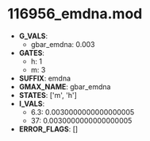 # 116956_emdna.mod

- **G_VALS**:
  - gbar_emdna: 0.003
- **GATES**:
  - h: 1
  - m: 3
- **SUFFIX**: emdna
- **GMAX_NAME**: gbar_emdna
- **STATES**: ['m', 'h']
- **I_VALS**:
  - 6.3: 0.0030000000000000005
  - 37: 0.0030000000000000005
- **ERROR_FLAGS**: []
